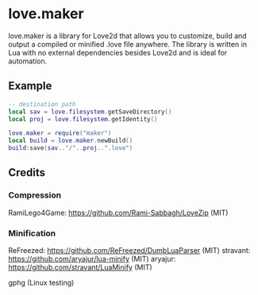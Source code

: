 # love.maker
love.maker is a library for Love2d that allows you to customize, build and output a compiled or minified .love file anywhere.
The library is written in Lua with no external dependencies besides Love2d and is ideal for automation. 

## Example

```Lua
-- destination path
local sav = love.filesystem.getSaveDirectory()
local proj = love.filesystem.getIdentity()

love.maker = require("maker")
local build = love.maker.newBuild()
build:save(sav.."/"..proj..".love")
```

## Credits
### Compression
RamiLego4Game: https://github.com/Rami-Sabbagh/LoveZip (MIT)

### Minification
ReFreezed: https://github.com/ReFreezed/DumbLuaParser (MIT)
stravant: https://github.com/aryajur/lua-minify (MIT)
aryajur: https://github.com/stravant/LuaMinify (MIT)

gphg (Linux testing)